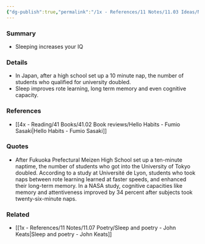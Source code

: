 ```yaml
---
{"dg-publish":true,"permalink":"/1x - References/11 Notes/11.03 Ideas/Naptime makes you smarter/","title":"Naptime makes you smarter","noteIcon":""}
---
```



### Summary
- Sleeping increases your IQ

### Details
- In Japan, after a high school set up a 10 minute nap, the number of students who qualified for university doubled. 
- Sleep improves rote learning, long term memory and even cognitive capacity.

### References
- [[4x - Reading/41 Books/41.02 Book reviews/Hello Habits - Fumio Sasaki\|Hello Habits - Fumio Sasaki]]

### Quotes
- After Fukuoka Prefectural Meizen High School set up a ten-minute naptime, the number of students who got into the University of Tokyo doubled. According to a study at Université de Lyon, students who took naps between rote learning learned at faster speeds, and enhanced their long-term memory. In a NASA study, cognitive capacities like memory and attentiveness improved by 34 percent after subjects took twenty-six-minute naps.

### Related
- [[1x - References/11 Notes/11.07 Poetry/Sleep and poetry - John Keats\|Sleep and poetry - John Keats]]